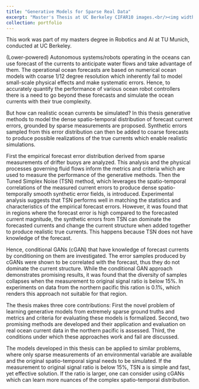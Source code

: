 ```yaml
---
title: "Generative Models for Sparse Real Data"
excerpt: "Master's Thesis at UC Berkeley CIFAR10 images.<br/><img width=500px src='/images/system_sketch.png'>"
collection: portfolio
---
```


This work was part of my masters degree in Robotics and AI at TU Munich, conducted at UC Berkeley.

(Lower-powered) Autonomous systems/robots operating in the oceans can use forecast of the currents to anticipate water flows and take advantage of them. The operational ocean forecasts are based on numerical ocean models with coarse 1/12 degree resolution which inherently fail to model small-scale physical effects and make systematic errors. Hence, to accurately quantify the performance of various ocean robot controllers there is a need to go beyond these forecasts and simulate the ocean currents with their true complexity.

But how can realistic ocean currents be simulated? In this thesis generative methods to model the dense spatio-temporal distribution of forecast current errors, grounded by sparse measurements are proposed. Synthetic errors sampled from this error distribution can then be added to coarse forecasts to produce possible realizations of the true currents which enable realistic simulations.

First the empirical forecast error distribution derived from sparse measurements of drifter buoys are analyzed. This analysis and the physical processes governing fluid flows inform the metrics and criteria which are used to measure the performance of the generative methods. Then the Tuned Simplex Noise (TSN) method, which leverages the spatio-temporal correlations of the measured current errors to produce dense spatio-temporally smooth synthetic error fields, is introduced. Experimental analysis suggests that TSN performs well in matching the statistics and characteristics of the empirical forecast errors. However, it was found that in regions where the forecast error is high compared to the forecasted current magnitude, the synthetic errors from TSN can dominate the forecasted currents and change the current structure when added together to produce realistic true currents. This happens because TSN does not have knowledge of the forecast.

Hence, conditional GANs (cGAN) that have knowledge of forecast currents by conditioning on them are investigated. The error samples produced by cGANs were shown to be correlated with the forecast, thus they do not dominate the current structure. While the conditional GAN approach demonstrates promising results, it was found that the diversity of samples collapses when the measurement to original signal ratio is below 15%. In experiments on data from the northern pacific this ration is 0.1%, which renders this approach not suitable for that region.

The thesis makes three core contributions: First the novel problem of learning generative models from extremely sparse ground truths and metrics and criteria for evaluating these models is formalized. Second, two promising methods are developed and their application and evaluation on real ocean current data in the northern pacific is assessed. Third, the conditions under which these approaches work and fail are discussed.

The models developed in this thesis can be applied to similar problems, where only sparse measurements of an environmental variable are available and the original spatio-temporal signal needs to be simulated. If the measurement to original signal ratio is below 15%, TSN a is simple and fast, yet effective solution. If the ratio is larger, one can consider using cGANs which can learn more nuances of the complex spatio-temporal distribution.

<!-- The goal of the project was to generate possible realisations of ocean currents with only sparse ground truth data available. -->

<!-- The project can be view ![here](something) -->
